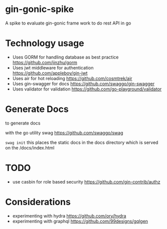 # gin-gonic-spike
A spike to evaluate gin-gonic frame work to do rest API in go

# Technology usage 
* Uses GORM for handling database as best practice https://github.com/jinzhu/gorm
* Uses jwt middleware for authentication https://github.com/appleboy/gin-jwt
* Uses air for hot reloading https://github.com/cosmtrek/air
* Uses gin-swagger for docs https://github.com/swaggo/gin-swagger
* Uses validator for validation https://github.com/go-playground/validator

# Generate Docs
to generate docs

with the go utility swag https://github.com/swaggo/swag

`swag init` this places the static docs in the docs directory which is served on the /docs/index.html

# TODO
* use casbin for role based security https://github.com/gin-contrib/authz

# Considerations

* experimenting with hydra https://github.com/ory/hydra
* experimenting with graphql https://github.com/99designs/gqlgen


